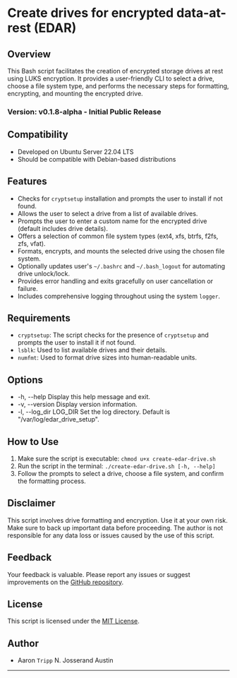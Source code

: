 # Create drives for encrypted data-at-rest (EDAR)

## Overview
This Bash script facilitates the creation of encrypted storage drives at rest using LUKS encryption. It provides a user-friendly CLI to select a drive, choose a file system type, and performs the necessary steps for formatting, encrypting, and mounting the encrypted drive.

### Version: v0.1.8-alpha - Initial Public Release

## Compatibility
- Developed on Ubuntu Server 22.04 LTS
- Should be compatible with Debian-based distributions

## Features
- Checks for `cryptsetup` installation and prompts the user to install if not found.
- Allows the user to select a drive from a list of available drives.
- Prompts the user to enter a custom name for the encrypted drive (default includes drive details).
- Offers a selection of common file system types (ext4, xfs, btrfs, f2fs, zfs, vfat).
- Formats, encrypts, and mounts the selected drive using the chosen file system.
- Optionally updates user's `~/.bashrc` and `~/.bash_logout` for automating drive unlock/lock.
- Provides error handling and exits gracefully on user cancellation or failure.
- Includes comprehensive logging throughout using the system `logger`.

## Requirements
- `cryptsetup`: The script checks for the presence of `cryptsetup` and prompts the user to install it if not found.
- `lsblk`: Used to list available drives and their details.
- `numfmt`: Used to format drive sizes into human-readable units.

## Options
- -h, --help   Display this help message and exit.
- -v, --version Display version information.
- -l, --log_dir LOG_DIR Set the log directory. Default is "/var/log/edar_drive_setup".

## How to Use
1. Make sure the script is executable: `chmod u+x create-edar-drive.sh`
2. Run the script in the terminal: `./create-edar-drive.sh [-h, --help]`
3. Follow the prompts to select a drive, choose a file system, and confirm the formatting process.

## Disclaimer
This script involves drive formatting and encryption. Use it at your own risk. Make sure to back up important data before proceeding. The author is not responsible for any data loss or issues caused by the use of this script.

## Feedback
Your feedback is valuable. Please report any issues or suggest improvements on the [GitHub repository](https://github.com/anjaustin/encrypted-data-at-rest).

## License
This script is licensed under the [MIT License](https://tripp.mit-license.org/).

## Author
- Aaron `Tripp` N. Josserand Austin

---
